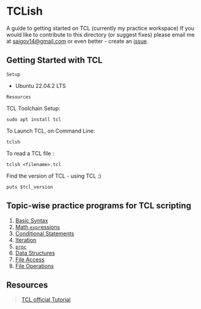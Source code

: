 # TCLish
A guide to getting started on TCL (currently my practice workspace)
If you would like to contribute to this directory (or suggest fixes) please email me at <saigov14@gmail.com> or even better - create an [issue](https://github.com/govardhnn/TCLish/issues/new).
## Getting Started with TCL
```Setup``` 
* Ubuntu 22.04.2 LTS 

```Resources```  


TCL Toolchain Setup:

    sudo apt install tcl

To Launch TCL, on Command Line:
    
    tclsh

To read a TCL file :

    tclsh <filename>.tcl

Find the version of TCL - using TCL :)

    puts $tcl_version

## Topic-wise practice programs for TCL scripting
1. [Basic Syntax](./tcl/basic_syntax.tcl)
2. [Math `expr`essions](./tcl/math_expr.tcl) 
3. [Conditional Statements](./tcl/conditional.tcl)
4. [Iteration](./tcl/iteration.tcl)
5. [`proc`](./tcl/procedures.tcl)
6. [Data Structures](./tcl/data_structs.tcl)
7. [File Access](./tcl/file_access.tcl)
8. [File Operations](./tcl/file_opers.tcl)
####

## Resources
> [TCL official Tutorial](https://www.tcl.tk/man/tcl8.5/tutorial/tcltutorial.html)
